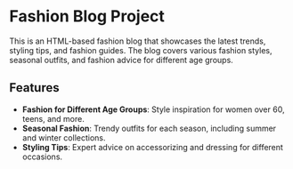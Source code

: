 # Fashion Blog Project

This is an HTML-based fashion blog that showcases the latest trends, styling tips, and fashion guides. The blog covers various fashion styles, seasonal outfits, and fashion advice for different age groups.

## Features
- **Fashion for Different Age Groups**: Style inspiration for women over 60, teens, and more.
- **Seasonal Fashion**: Trendy outfits for each season, including summer and winter collections.
- **Styling Tips**: Expert advice on accessorizing and dressing for different occasions.
